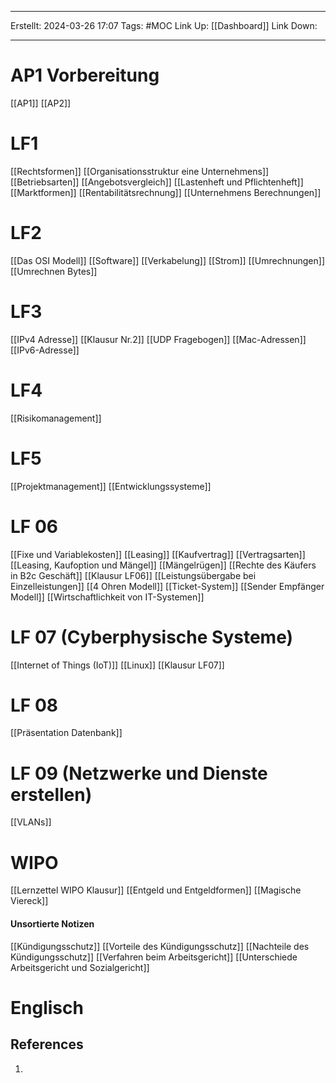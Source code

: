 
--- 
Erstellt: 2024-03-26    17:07 
Tags: #MOC 
Link Up: [[Dashboard]]
Link Down:

--- 
# AP1 Vorbereitung
[[AP1]]
[[AP2]]
# LF1
[[Rechtsformen]]
[[Organisationsstruktur eine Unternehmens]]
[[Betriebsarten]]
[[Angebotsvergleich]]
[[Lastenheft und Pflichtenheft]]
[[Marktformen]]
[[Rentabilitätsrechnung]]
[[Unternehmens Berechnungen]]
# LF2
[[Das OSI Modell]]
[[Software]]
[[Verkabelung]]
[[Strom]]
[[Umrechnungen]]
[[Umrechnen Bytes]]
# LF3
[[IPv4 Adresse]]
[[Klausur Nr.2]]
[[UDP Fragebogen]]
[[Mac-Adressen]]
[[IPv6-Adresse]]

# LF4
[[Risikomanagement]]

# LF5
[[Projektmanagement]]
[[Entwicklungssysteme]]

# LF 06
[[Fixe und Variablekosten]]
[[Leasing]]
[[Kaufvertrag]]
[[Vertragsarten]]
[[Leasing, Kaufoption und Mängel]]
[[Mängelrügen]]
[[Rechte des Käufers in B2c Geschäft]]
[[Klausur LF06]]
[[Leistungsübergabe bei Einzelleistungen]]
[[4 Ohren Modell]]
[[Ticket-System]]
[[Sender Empfänger Modell]]
[[Wirtschaftlichkeit von IT-Systemen]]


# LF 07 (Cyberphysische Systeme)
[[Internet of Things (IoT)]]
[[Linux]]
[[Klausur LF07]]


# LF 08
[[Präsentation Datenbank]]

# LF 09 (Netzwerke und Dienste erstellen) 
[[VLANs]]
# WIPO
[[Lernzettel WIPO Klausur]]
[[Entgeld und Entgeldformen]]
[[Magische Viereck]]
#### Unsortierte Notizen
[[Kündigungsschutz]]
[[Vorteile des Kündigungsschutz]]
[[Nachteile des Kündigungsschutz]]
[[Verfahren beim Arbeitsgericht]]
[[Unterschiede Arbeitsgericht und Sozialgericht]]

# Englisch



## References
1. 
